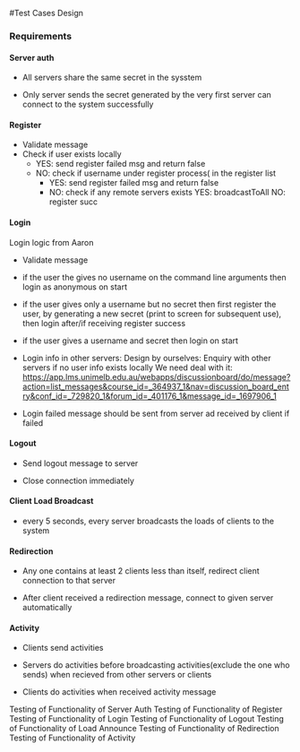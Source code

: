 #Test Cases Design

### Requirements

#### Server auth

- All servers share the same secret in the sysstem

- Only server sends the secret generated by the very first server can connect to the system successfully

#### Register
- Validate message
- Check if user exists locally
    - YES: send register failed msg and return false
    - NO:  check if username under register process( in the register list 
        - YES: send register failed msg and return false
        - NO: check if any remote servers exists
  				YES: broadcastToAll
  				NO: register succ

####  Login 

Login logic from Aaron

- Validate message

- if the user the gives no username on the command line arguments then login as anonymous on start

- if the user gives only a username but no secret then first register the user, by generating a new secret (print to screen for subsequent use), then login after/if receiving register success

- if the user gives a username and secret then login on start

- Login info in other servers: Design by ourselves: Enquiry with other servers if no user info exists locally
We need deal with it: https://app.lms.unimelb.edu.au/webapps/discussionboard/do/message?action=list_messages&course_id=_364937_1&nav=discussion_board_entry&conf_id=_729820_1&forum_id=_401176_1&message_id=_1697906_1

- Login failed message should be sent from server ad received by client if failed

#### Logout

- Send logout message to server

- Close connection immediately 


#### Client Load Broadcast

- every 5 seconds, every server broadcasts the loads of clients to the system 

#### Redirection

- Any one contains at least 2 clients less than itself, redirect client connection to that server

- After client received a redirection message, connect to given server automatically

#### Activity

- Clients send activities

- Servers do activities before broadcasting activities(exclude the one who sends) when recieved from other servers or clients

- Clients do activities when received activity message



 Testing of Functionality of  Server Auth
 Testing of Functionality of  Register
 Testing of Functionality of  Login
 Testing of Functionality of  Logout
 Testing of Functionality of  Load Announce
 Testing of Functionality of  Redirection
 Testing of Functionality of  Activity
